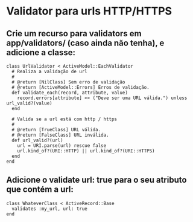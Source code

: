 # Validator para urls HTTP/HTTPS

## Crie um recurso para validators em app/validators/ (caso ainda não tenha), e adicione a classe:

```
class UrlValidator < ActiveModel::EachValidator
  # Realiza a validação de url
  #
  # @return [NilClass] Sem erro de validação
  # @return [ActiveModel::Errors] Erros de validação.
  def validate_each(record, attribute, value)
    record.errors[attribute] << ("Deve ser uma URL válida.") unless url_valid?(value)
  end

  # Valida se a url está com http / https
  #
  # @return [TrueClass] URL válida.
  # @return [FalseClass] URL inválida.
  def url_valid?(url)
    url = URI.parse(url) rescue false
    url.kind_of?(URI::HTTP) || url.kind_of?(URI::HTTPS)
  end
end
```

## Adicione o validate url: true para o seu atributo que contém a url:

```
class WhateverClass < ActiveRecord::Base
  validates :my_url, url: true
end
```
